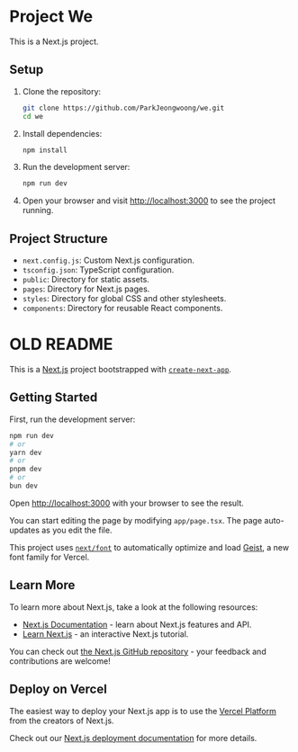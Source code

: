 # Project We

This is a Next.js project.

## Setup

1. Clone the repository:
   ```sh
   git clone https://github.com/ParkJeongwoong/we.git
   cd we
   ```

2. Install dependencies:
   ```sh
   npm install
   ```

3. Run the development server:
   ```sh
   npm run dev
   ```

4. Open your browser and visit [http://localhost:3000](http://localhost:3000) to see the project running.

## Project Structure

- `next.config.js`: Custom Next.js configuration.
- `tsconfig.json`: TypeScript configuration.
- `public`: Directory for static assets.
- `pages`: Directory for Next.js pages.
- `styles`: Directory for global CSS and other stylesheets.
- `components`: Directory for reusable React components.

# OLD README

This is a [Next.js](https://nextjs.org) project bootstrapped with [`create-next-app`](https://nextjs.org/docs/app/api-reference/cli/create-next-app).

## Getting Started

First, run the development server:

```bash
npm run dev
# or
yarn dev
# or
pnpm dev
# or
bun dev
```

Open [http://localhost:3000](http://localhost:3000) with your browser to see the result.

You can start editing the page by modifying `app/page.tsx`. The page auto-updates as you edit the file.

This project uses [`next/font`](https://nextjs.org/docs/app/building-your-application/optimizing/fonts) to automatically optimize and load [Geist](https://vercel.com/font), a new font family for Vercel.

## Learn More

To learn more about Next.js, take a look at the following resources:

- [Next.js Documentation](https://nextjs.org/docs) - learn about Next.js features and API.
- [Learn Next.js](https://nextjs.org/learn) - an interactive Next.js tutorial.

You can check out [the Next.js GitHub repository](https://github.com/vercel/next.js) - your feedback and contributions are welcome!

## Deploy on Vercel

The easiest way to deploy your Next.js app is to use the [Vercel Platform](https://vercel.com/new?utm_medium=default-template&filter=next.js&utm_source=create-next-app&utm_campaign=create-next-app-readme) from the creators of Next.js.

Check out our [Next.js deployment documentation](https://nextjs.org/docs/app/building-your-application/deploying) for more details.

